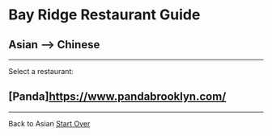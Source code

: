 # Bay Ridge Restaurant Guide
## Asian --> Chinese
---
Select a restaurant:
## [Panda]https://www.pandabrooklyn.com/
---
Back to Asian
[Start Over](../home.md)

